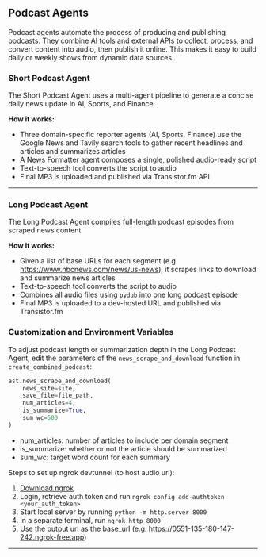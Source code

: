 ## Podcast Agents

Podcast agents automate the process of producing and publishing podcasts. They combine AI tools and external APIs to collect, process, and convert content into audio, then publish it online. This makes it easy to build daily or weekly shows from dynamic data sources.

### Short Podcast Agent

The Short Podcast Agent uses a multi-agent pipeline to generate a concise daily news update in AI, Sports, and Finance.

**How it works:**
- Three domain-specific reporter agents (AI, Sports, Finance) use the Google News and Tavily search tools to gather recent headlines and articles and summarizes articles
- A News Formatter agent composes a single, polished audio-ready script
- Text-to-speech tool converts the script to audio
- Final MP3 is uploaded and published via Transistor.fm API
---

### Long Podcast Agent

The Long Podcast Agent compiles full-length podcast episodes from scraped news content

**How it works:**
- Given a list of base URLs for each segment (e.g. https://www.nbcnews.com/news/us-news), it scrapes links to download and summarize news articles
- Text-to-speech tool converts the script to audio
- Combines all audio files using `pydub` into one long podcast episode
- Final MP3 is uploaded to a dev-hosted URL and published via Transistor.fm

### Customization and Environment Variables

To adjust podcast length or summarization depth in the Long Podcast Agent, edit the parameters of the `news_scrape_and_download` function in `create_combined_podcast`:

```python
ast.news_scrape_and_download(
    news_site=site,
    save_file=file_path,
    num_articles=4,
    is_summarize=True,
    sum_wc=500
)
```

- num_articles: number of articles to include per domain segment
- is_summarize: whether or not the article should be summarized
- sum_wc: target word count for each summary

Steps to set up ngrok devtunnel (to host audio url):
1. [Download ngrok](https://ngrok.com/downloads/mac-os)
2. Login, retrieve auth token and run `ngrok config add-authtoken <your_auth_token>`
3. Start local server by running `python -m http.server 8000`
4. In a separate terminal, run `ngrok http 8000`
5. Use the output url as the base_url (e.g. https://0551-135-180-147-242.ngrok-free.app)

---